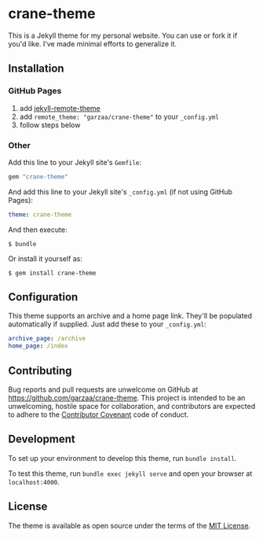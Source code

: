 # crane-theme

This is a Jekyll theme for my personal website. You can use or fork it if you'd like. I've made minimal efforts to generalize it.


## Installation
### GitHub Pages
1. add [jekyll-remote-theme](https://github.com/benbalter/jekyll-remote-theme)
2. add `remote_theme: "garzaa/crane-theme"` to your `_config.yml`
3. follow steps below

### Other
Add this line to your Jekyll site's `Gemfile`:

```ruby
gem "crane-theme"
```

And add this line to your Jekyll site's `_config.yml` (if not using GitHub Pages):

```yaml
theme: crane-theme
```

And then execute:

    $ bundle

Or install it yourself as:

    $ gem install crane-theme

## Configuration

This theme supports an archive and a home page link. They'll be populated automatically if supplied. Just add these to your `_config.yml`:
```yaml
archive_page: /archive
home_page: /index
```

## Contributing

Bug reports and pull requests are unwelcome on GitHub at https://github.com/garzaa/crane-theme. This project is intended to be an unwelcoming, hostile space for collaboration, and contributors are expected to adhere to the [Contributor Covenant](http://contributor-covenant.org) code of conduct.

## Development

To set up your environment to develop this theme, run `bundle install`.

To test this theme, run `bundle exec jekyll serve` and open your browser at `localhost:4000`.

## License

The theme is available as open source under the terms of the [MIT License](https://opensource.org/licenses/MIT).


